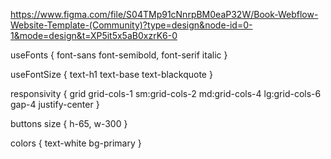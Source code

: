 https://www.figma.com/file/S04TMp91cNnrpBM0eaP32W/Book-Webflow-Website-Template-(Community)?type=design&node-id=0-1&mode=design&t=XP5it5x5aB0xzrK6-0


useFonts {
    font-sans font-semibold,
    font-serif italic
}

useFontSize {
    text-h1
    text-base
    text-blackquote
}

responsivity {
    grid grid-cols-1 sm:grid-cols-2 md:grid-cols-4 lg:grid-cols-6 gap-4 justify-center
}

buttons size {
    h-65, w-300
}

colors {
    text-white
    bg-primary
}
